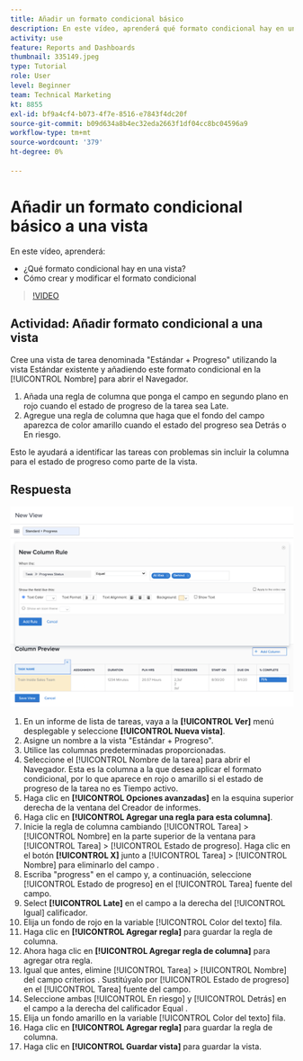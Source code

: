 ```yaml
---
title: Añadir un formato condicional básico
description: En este vídeo, aprenderá qué formato condicional hay en una vista y cómo crear y modificar el formato condicional en [!DNL  Workfront].
activity: use
feature: Reports and Dashboards
thumbnail: 335149.jpeg
type: Tutorial
role: User
level: Beginner
team: Technical Marketing
kt: 8855
exl-id: bf9a4cf4-b073-4f7e-8516-e7843f4dc20f
source-git-commit: b09d634a8b4ec32eda2663f1df04cc8bc04596a9
workflow-type: tm+mt
source-wordcount: '379'
ht-degree: 0%

---
```


# Añadir un formato condicional básico a una vista

En este vídeo, aprenderá:

* ¿Qué formato condicional hay en una vista?
* Cómo crear y modificar el formato condicional

>[!VIDEO](https://video.tv.adobe.com/v/335149/?quality=12)

## Actividad: Añadir formato condicional a una vista

Cree una vista de tarea denominada &quot;Estándar + Progreso&quot; utilizando la vista Estándar existente y añadiendo este formato condicional en la [!UICONTROL Nombre] para abrir el Navegador.

1. Añada una regla de columna que ponga el campo en segundo plano en rojo cuando el estado de progreso de la tarea sea Late.
1. Agregue una regla de columna que haga que el fondo del campo aparezca de color amarillo cuando el estado del progreso sea Detrás o En riesgo.

Esto le ayudará a identificar las tareas con problemas sin incluir la columna para el estado de progreso como parte de la vista.

## Respuesta

![Imagen de la pantalla para crear una nueva regla de columna](assets/conditional-formatting-exercise.png)

1. En un informe de lista de tareas, vaya a la **[!UICONTROL Ver]** menú desplegable y seleccione **[!UICONTROL Nueva vista]**.
1. Asigne un nombre a la vista &quot;Estándar + Progreso&quot;.
1. Utilice las columnas predeterminadas proporcionadas.
1. Seleccione el [!UICONTROL Nombre de la tarea] para abrir el Navegador. Esta es la columna a la que desea aplicar el formato condicional, por lo que aparece en rojo o amarillo si el estado de progreso de la tarea no es Tiempo activo.
1. Haga clic en **[!UICONTROL Opciones avanzadas]** en la esquina superior derecha de la ventana del Creador de informes.
1. Haga clic en **[!UICONTROL Agregar una regla para esta columna]**.
1. Inicie la regla de columna cambiando [!UICONTROL Tarea] > [!UICONTROL Nombre] en la parte superior de la ventana para [!UICONTROL Tarea] > [!UICONTROL Estado de progreso]. Haga clic en el botón **[!UICONTROL X]** junto a [!UICONTROL Tarea] > [!UICONTROL Nombre] para eliminarlo del campo .
1. Escriba &quot;progress&quot; en el campo y, a continuación, seleccione [!UICONTROL Estado de progreso] en el [!UICONTROL Tarea] fuente del campo.
1. Select **[!UICONTROL Late]** en el campo a la derecha del [!UICONTROL Igual] calificador.
1. Elija un fondo de rojo en la variable [!UICONTROL Color del texto] fila.
1. Haga clic en **[!UICONTROL Agregar regla]** para guardar la regla de columna.
1. Ahora haga clic en **[!UICONTROL Agregar regla de columna]** para agregar otra regla.
1. Igual que antes, elimine [!UICONTROL Tarea] > [!UICONTROL Nombre] del campo criterios . Sustitúyalo por [!UICONTROL Estado de progreso] en el [!UICONTROL Tarea] fuente del campo.
1. Seleccione ambas [!UICONTROL En riesgo] y [!UICONTROL Detrás] en el campo a la derecha del calificador Equal .
1. Elija un fondo amarillo en la variable [!UICONTROL Color del texto] fila.
1. Haga clic en **[!UICONTROL Agregar regla]** para guardar la regla de columna.
1. Haga clic en **[!UICONTROL Guardar vista]** para guardar la vista.
